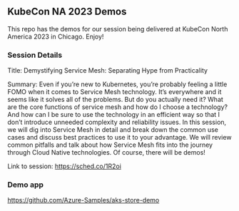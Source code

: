 ## KubeCon NA 2023 Demos

This repo has the demos for our session being delivered at KubeCon North America 2023 in Chicago. Enjoy!

### Session Details

Title: Demystifying Service Mesh: Separating Hype from Practicality

Summary:
Even if you’re new to Kubernetes, you’re probably feeling a little FOMO when it comes to Service Mesh technology. It’s everywhere and it seems like it solves all of the problems. But do you actually need it? What are the core functions of service mesh and how do I choose a technology? And how can I be sure to use the technology in an efficient way so that I don’t introduce unneeded complexity and reliability issues. In this session, we will dig into Service Mesh in detail and break down the common use cases and discuss best practices to use it to your advantage. We will review common pitfalls and talk about how Service Mesh fits into the journey through Cloud Native technologies. Of course, there will be demos!

Link to session: https://sched.co/1R2oi 

### Demo app

https://github.com/Azure-Samples/aks-store-demo

